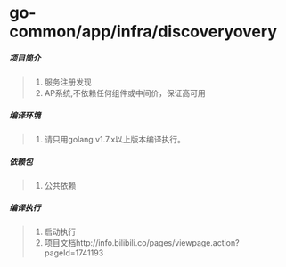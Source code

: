 # go-common/app/infra/discoveryovery

##### 项目简介
> 1. 服务注册发现
> 2. AP系统,不依赖任何组件或中间价，保证高可用

##### 编译环境
> 1. 请只用golang v1.7.x以上版本编译执行。

##### 依赖包
> 1. 公共依赖

##### 编译执行
> 1. 启动执行
> 2. 项目文档http://info.bilibili.co/pages/viewpage.action?pageId=1741193

